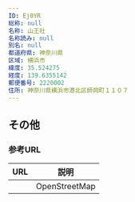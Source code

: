 ```yaml
---
ID: Ej0YR
総称: null
名称: 山王社
名称読み: null
別名: null
都道府県: 神奈川県
区域: 横浜市
緯度: 35.524275
経度: 139.6355142
郵便番号: 2220002
住所: 神奈川県横浜市港北区師岡町１１０７
---
```


## その他

### 参考URL

| URL | 説明          |
| --- | ------------- |
|     | OpenStreetMap |
